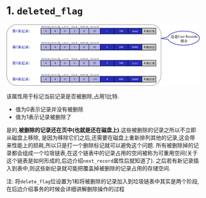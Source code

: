 # 1. `deleted_flag`

![记录在页的UserRecords部分的存储结构](./img/记录在页的UserRecords部分的存储结构.jpg)

该属性用于标记当前记录是否被删除,占用1比特.

- 值为0表示记录并没有被删除
- 值为1表示记录被删除了

是的,**被删除的记录还在页中(也就是还在磁盘上)**.这些被删除的记录之所以不立即从磁盘上移除,
是因为移除它们之后,还需要在磁盘上重新排列其他的记录,这会带来性能上的损耗,所以只是打一个删除标记就可以避免这个问题.
所有被删除掉的记录都会组成一个垃圾链表,在这个链表中的记录占用的空间被称为可重用空间(关于这个链表是如何形成的,后边介绍`next_record`属性后就知道了).
之后若有新记录插入到表中,则这些新纪录就可能把覆盖掉被删除的记录占用的存储空间.

注: 将`delete_flag`位设置为1和将被删除的记录加入到垃圾链表中其实是两个阶段,在后边介绍事务的时候会详细讲解删除操作的过程
